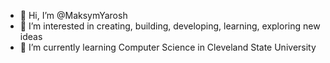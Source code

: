 - 👋 Hi, I’m @MaksymYarosh
- 👀 I’m interested in creating, building, developing, learning, exploring new ideas
- 🌱 I’m currently learning Computer Science in Cleveland State University
